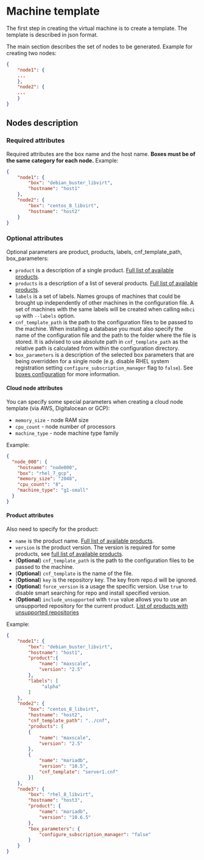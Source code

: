 # Machine template

The first step in creating the virtual machine is to create a template.
The template is described in json format.

The main section describes the set of nodes to be generated.
Example for creating two nodes:
```json
{
    "node1": {
    ...
    },
    "node2": {
    ...
    }
}
```

## Nodes description

### Required attributes

Required attributes are the box name and the host name. __Boxes must be of the same category for each node.__
Example:
```json
{
    "node1": {
        "box": "debian_buster_libvirt",
        "hostname": "host1"
    },
    "node2": {
        "box": "centos_8_libvirt",
        "hostname": "host2"
    }
}
```

### Optional attributes
Optional parameters are product, products, labels, cnf_template_path, box_parameters:
* `product` is a description of a single product. [Full list of available products](../products/all_products.md).
* `products` is a description of a list of several products. [Full list of available products](../products/all_products.md).
* `labels` is a set of labels. Names groups of machines that could be brought up independently of other machines in the configuration file. A set of machines with the same labels will be created when calling `mdbci up` with `--labels` option.
* `cnf_template_path` is the path to the configuration files to be passed to the machine. When installing a database you must also specify the name of the configuration file and the path to the folder where the file is stored. It is advised to use absolute path in `cnf_template_path` as the relative path is calculated from within the configuration directory.
* `box_parameters` is a description of the selected box parameters that are being overridden for a single node (e.g. disable RHEL system registration setting `configure_subscription_manager` flag to `false`). See [boxes configuration](../general_configuration/boxes.md) for more information.

#### Cloud node attributes
You can specify some special parameters when creating a cloud node template (via AWS, Digitalocean or GCP):
- `memory_size` - node RAM size
- `cpu_count` - node number of processors
- `machine_type` - node machine type family

Example:
```json
{
  "node_000": {
    "hostname": "node000",
    "box": "rhel_7_gcp",
    "memory_size": "2048",
    "cpu_count": "8",
    "machine_type": "g1-small"
  }
}
```


#### Product attributes
Also need to specify for the product:
* `name` is the product name. [Full list of available products](../products/all_products.md).
* `version` is the product version. The version is required for some products, see [full list of available products](../products/all_products.md).
* (__Optional__) `cnf_template_path` is the path to the configuration files to be passed to the machine.
* (__Optional__) `cnf_template` is the name of the file.
* (__Optional__) `key` is the repository key. The key from repo.d will be ignored.
* (__Optional__) `force_version` is a usage the specific version. Use `true` to disable smart searching for repo and install specified version.
* (__Optional__) `include_unsupported` with `true` value allows you to use an unsupported repository for the current product. [List of products with unsupported repositories](../products/all_products.md)

Example:
```json
{
    "node1": {
        "box": "debian_buster_libvirt",
        "hostname": "host1",
        "product":{
            "name": "maxscale",
            "version": "2.5"
        },
        "labels": [
             "alpha"
        ]
    },
    "node2": {
        "box": "centos_8_libvirt",
        "hostname": "host2",
        "cnf_template_path": "../cnf",
        "products": [
        {
            "name": "maxscale",
            "version": "2.5"
        },
        {
            "name": "mariadb",
            "version": "10.5",
            "cnf_template": "server1.cnf"
        }]
    },
    "node3": {
        "box": "rhel_8_libvirt",
        "hostname": "host3",
        "product": {
            "name": "mariadb",
            "version": "10.6.5"
        },
        "box_parameters": {
            "configure_subscription_manager": "false"
        }
    }
}
```
